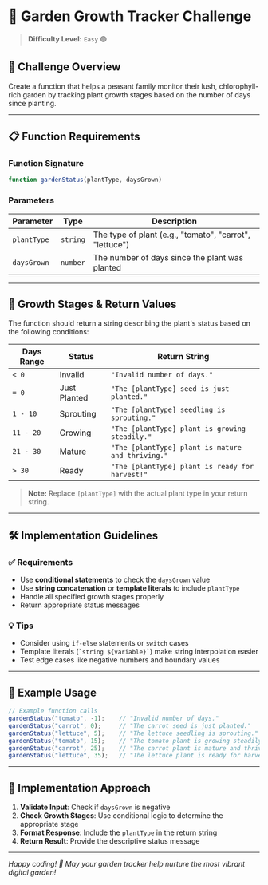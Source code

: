 # 🌱 Garden Growth Tracker Challenge

> **Difficulty Level:** `Easy` 🟢

## 🎯 Challenge Overview

Create a function that helps a peasant family monitor their lush, chlorophyll-rich garden by tracking plant growth stages based on the number of days since planting.

---

## 📋 Function Requirements

### Function Signature
```javascript
function gardenStatus(plantType, daysGrown)
```

### Parameters
| Parameter | Type | Description |
|-----------|------|-------------|
| `plantType` | `string` | The type of plant (e.g., "tomato", "carrot", "lettuce") |
| `daysGrown` | `number` | The number of days since the plant was planted |

---

## 🌿 Growth Stages & Return Values

The function should return a string describing the plant's status based on the following conditions:

| Days Range | Status | Return String |
|------------|--------|---------------|
| `< 0` | Invalid | `"Invalid number of days."` |
| `= 0` | Just Planted | `"The [plantType] seed is just planted."` |
| `1 - 10` | Sprouting | `"The [plantType] seedling is sprouting."` |
| `11 - 20` | Growing | `"The [plantType] plant is growing steadily."` |
| `21 - 30` | Mature | `"The [plantType] plant is mature and thriving."` |
| `> 30` | Ready | `"The [plantType] plant is ready for harvest!"` |

> **Note:** Replace `[plantType]` with the actual plant type in your return string.

---

## 🛠️ Implementation Guidelines

### ✅ Requirements
- Use **conditional statements** to check the `daysGrown` value
- Use **string concatenation** or **template literals** to include `plantType`
- Handle all specified growth stages properly
- Return appropriate status messages

### 💡 Tips
- Consider using `if-else` statements or `switch` cases
- Template literals (`` `string ${variable}` ``) make string interpolation easier
- Test edge cases like negative numbers and boundary values

---

## 🧪 Example Usage

```javascript
// Example function calls
gardenStatus("tomato", -1);    // "Invalid number of days."
gardenStatus("carrot", 0);     // "The carrot seed is just planted."
gardenStatus("lettuce", 5);    // "The lettuce seedling is sprouting."
gardenStatus("tomato", 15);    // "The tomato plant is growing steadily."
gardenStatus("carrot", 25);    // "The carrot plant is mature and thriving."
gardenStatus("lettuce", 35);   // "The lettuce plant is ready for harvest!"
```

---

## 🎨 Implementation Approach

1. **Validate Input**: Check if `daysGrown` is negative
2. **Check Growth Stages**: Use conditional logic to determine the appropriate stage
3. **Format Response**: Include the `plantType` in the return string
4. **Return Result**: Provide the descriptive status message

---

*Happy coding! 🌻 May your garden tracker help nurture the most vibrant digital garden!*

